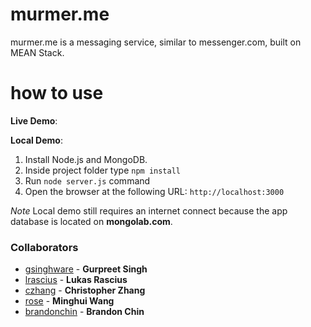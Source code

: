 murmer.me
=======

murmer.me is a messaging service, similar to messenger.com, built on MEAN Stack.

how to use
==========

**Live Demo**:

**Local Demo**:

1. Install Node.js and MongoDB.
2. Inside project folder type `npm install`
3. Run `node server.js` command
4. Open the browser at the following URL: `http://localhost:3000`

*Note*
Local demo still requires an internet connect because the app database is located on **mongolab.com**.

### Collaborators

* [gsinghware](https://github.com/gsinghware) - **Gurpreet Singh**
* [lrascius](https://github.com/lrascius) - **Lukas Rascius**
* [czhang](https://github.com/czhang) - **Christopher Zhang**
* [rose](https://github.com/Github-Minghui) - **Minghui Wang**
* [brandonchin](https://github.com/brandonmchin) - **Brandon Chin**
